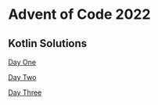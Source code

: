 # Advent of Code 2022
## Kotlin Solutions
[Day One](Kotlin/src/main/kotlin/Days/DayOne.kt)

[Day Two](Kotlin/src/main/kotlin/Days/DayTwo.kt)

[Day Three](Kotlin/src/main/kotlin/Days/DayThree.kt)
